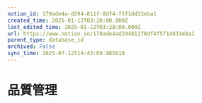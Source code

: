 ```yaml
---
notion_id: 179ade4a-d294-811f-8df4-f5f1dd33eba1
created_time: 2025-01-12T03:28:00.000Z
last_edited_time: 2025-01-12T03:28:00.000Z
url: https://www.notion.so/179ade4ad294811f8df4f5f1dd33eba1
parent_type: database_id
archived: False
sync_time: 2025-07-12T14:43:09.985618
---
```


# 品質管理

